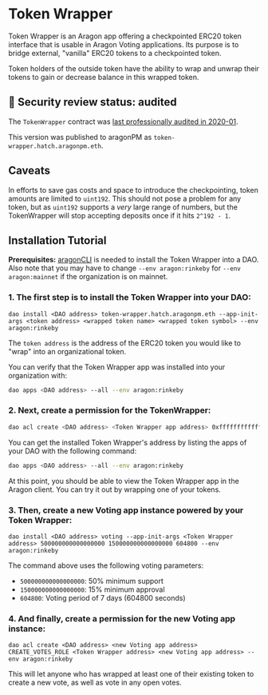 # Token Wrapper

Token Wrapper is an Aragon app offering a checkpointed ERC20 token interface that is usable in Aragon Voting applications. Its purpose is to bridge external, "vanilla" ERC20 tokens to a checkpointed token.

Token holders of the outside token have the ability to wrap and unwrap their tokens to gain or decrease balance in this wrapped token.

## 🚨 Security review status: audited

The `TokenWrapper` contract was [last professionally audited in 2020-01](../../AUDIT.md).

This version was published to aragonPM as `token-wrapper.hatch.aragonpm.eth`.

## Caveats

In efforts to save gas costs and space to introduce the checkpointing, token amounts are limited to `uint192`. This should not pose a problem for any token, but as `uint192` supports a _very_ large range of numbers, but the TokenWrapper will stop accepting deposits once if it hits `2^192 - 1`.

## Installation Tutorial

**Prerequisites:** [aragonCLI](https://hack.aragon.org/docs/cli-intro) is needed to install the Token Wrapper into a DAO. Also note that you may have to change `--env aragon:rinkeby` for `--env aragon:mainnet` if the organization is on mainnet.

### 1. The first step is to install the Token Wrapper into your DAO:

```
dao install <DAO address> token-wrapper.hatch.aragonpm.eth --app-init-args <token address> <wrapped token name> <wrapped token symbol> --env aragon:rinkeby
```

The `token address` is the address of the ERC20 token you would like to "wrap" into an organizational token.

You can verify that the Token Wrapper app was installed into your organization with:

```sh
dao apps <DAO address> --all --env aragon:rinkeby
```

### 2. Next, create a permission for the TokenWrapper:

```sh
dao acl create <DAO address> <Token Wrapper app address> 0xffffffffffffffffffffffffffffffffffffffffffffffffffffffffffffffff <Voting app address> <Voting app address> --env aragon:rinkeby
```

You can get the installed Token Wrapper's address by listing the apps of your DAO with the following command:

```sh
dao apps <DAO address> --all --env aragon:rinkeby
```

At this point, you should be able to view the Token Wrapper app in the Aragon client. You can try it out by wrapping one of your tokens.


### 3. Then, create a new Voting app instance powered by your Token Wrapper:

```
dao install <DAO address> voting --app-init-args <Token Wrapper address> 500000000000000000 150000000000000000 604800 --env aragon:rinkeby
```

The command above uses the following voting parameters:

- `500000000000000000`: 50% minimum support
- `150000000000000000`: 15% minimum approval
- `604800`: Voting period of 7 days (604800 seconds)

### 4. And finally, create a permission for the new Voting app instance:

```
dao acl create <DAO address> <new Voting app address> CREATE_VOTES_ROLE <Token Wrapper address> <new Voting app address> --env aragon:rinkeby
```

This will let anyone who has wrapped at least one of their existing token to create a new vote, as well as vote in any open votes.
